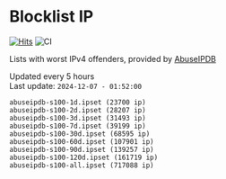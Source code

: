 # Blocklist IP

[![Hits](https://hits.seeyoufarm.com/api/count/incr/badge.svg?url=https%3A%2F%2Fgithub.com%2Fborestad%2Fblocklist-ip%2F&count_bg=%2379C83D&title_bg=%23555555&icon=&icon_color=%23E7E7E7&title=hits&edge_flat=false)](https://hits.seeyoufarm.com)  ![CI](https://img.shields.io/github/workflow/status/borestad/blocklist-ip/CI?style=flat-square)

Lists with worst IPv4 offenders, provided by [AbuseIPDB](https://www.abuseipdb.com/)

<!-- FOOTER-PLACEHOLDER -->
Updated every 5 hours<br>
Last update: `2024-12-07 - 01:52:00`
```
abuseipdb-s100-1d.ipset (23700 ip)
abuseipdb-s100-2d.ipset (28207 ip)
abuseipdb-s100-3d.ipset (31493 ip)
abuseipdb-s100-7d.ipset (39199 ip)
abuseipdb-s100-30d.ipset (68595 ip)
abuseipdb-s100-60d.ipset (107901 ip)
abuseipdb-s100-90d.ipset (139257 ip)
abuseipdb-s100-120d.ipset (161719 ip)
abuseipdb-s100-all.ipset (717088 ip)
```
